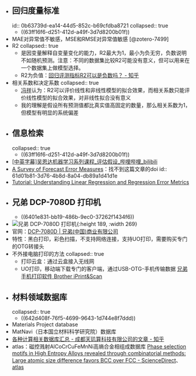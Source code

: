 - ## 回归度量标准
  id:: 0b63739d-ea14-44d5-852c-b69cfdba8721
  collapsed:: true
	- ((63ff16f6-d251-412d-a49f-3d7d8200b01f))
- MAE对异常值不敏感，MSE和RMSE对异常值敏感 [@zotero-7499]
- R2
  collapsed:: true
	- 是因变量解释自变量变化的能力，R2最大为1，最小为负无穷，负数说明不如随机预测。注意：不同的数据集比较R2可能没有意义，但可以用来在一个数据集上做模型选择。
	- R2为负值：[回归评测指标R2可以是负数吗？ - 知乎](https://zhuanlan.zhihu.com/p/353112893)
- 相关系数和决定系数
  collapsed:: true
	- [冯祥](https://www.zhihu.com/question/32021302/answer/536856366)认为：R2可以评价线性和非线性模型的拟合效果，而相关系数只能评价线性模型的拟合效果，对非线性拟合没有意义
	- 我的理解是假设所有预测值都比真实值高固定的数量，那么相关系数为1，但模型有明显的系统偏差
- ## 信息检索
  collapsed:: true
	- ((63ff16f6-d251-412d-a49f-3d7d8200b01f))
- [[中英字幕]吴恩达机器学习系列课程_评估假设_哔哩哔哩_bilibili](https://www.bilibili.com/video/BV164411b7dx?p=59)
- [A Survey of Forecast Error Measures](https://www.researchgate.net/profile/Adriaan-Brebels/publication/281718517_A_survey_of_forecast_error_measures/links/56f43b2408ae81582bf0a1a9/A-survey-of-forecast-error-measures.pdf)：找不到这篇文章的doi
  id:: 61d01b81-3d76-4b8d-8a04-db89a1d41d1e
- [Tutorial: Understanding Linear Regression and Regression Error Metrics](https://www.dataquest.io/blog/understanding-regression-error-metrics/)
- ## 兄弟 DCP-7080D 打印机
	- ((6401e831-bb19-486b-9ec0-37262f1434f6))
- ![兄弟 DCP-7080D 打印机](https://www.brother.cn/-/media/ap/cn/products/prt/dcp-7080d/function02.ashx){:height 189, :width 269}
- 官网：[DCP-7080D | 兄弟(中国)商业有限公司](https://www.brother.cn/printer/fb/dcp-7080d#SpecArea)
- 特性：黑白打印，彩色扫描，不支持网络连接，支持UO打印，需要购买专门的OTG转接头
- 不外接电脑打印的方法
  collapsed:: true
	- 打印云盒：通过云盒接入无线网
	- UO打印，移动端下载专门的客户端，通过USB-OTG-手机传输数据 [兄弟手机打印软件 Brother iPrint&Scan](https://www.brother.cn/minisite/iprint_scan/index.html)
- ## 材料领域数据库
  collapsed:: true
	- ((642d408f-76f5-4699-9643-1d744e8f7ddd))
- Materials Project database
- MatNavi（日本国立材料科学研究院）数据库
- [各种计算相关数据库汇总 - 成都天玑算科技有限公司的文章 - 知乎](https://zhuanlan.zhihu.com/p/424136333)
- atlas：磁控溅射AlCoCrCuFeMnNi高熵合金相组成数据库 [Phase selection motifs in High Entropy Alloys revealed through combinatorial methods: Large atomic size difference favors BCC over FCC - ScienceDirect](https://www.sciencedirect.com/science/article/pii/S1359645419300382)、[atlas](http://materialsatlasproject.org/)
